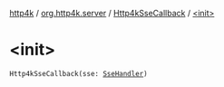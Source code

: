 [http4k](../../index.md) / [org.http4k.server](../index.md) / [Http4kSseCallback](index.md) / [&lt;init&gt;](./-init-.md)

# &lt;init&gt;

`Http4kSseCallback(sse: `[`SseHandler`](../../org.http4k.sse/-sse-handler.md)`)`
